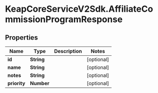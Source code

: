 # KeapCoreServiceV2Sdk.AffiliateCommissionProgramResponse

## Properties

Name | Type | Description | Notes
------------ | ------------- | ------------- | -------------
**id** | **String** |  | [optional] 
**name** | **String** |  | [optional] 
**notes** | **String** |  | [optional] 
**priority** | **Number** |  | [optional] 


